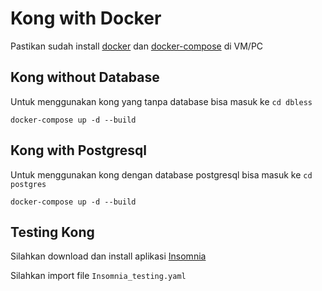 # Kong with Docker

Pastikan sudah install [docker](https://docs.docker.com/engine/install/) dan [docker-compose](https://docs.docker.com/compose/install/) di VM/PC

## Kong without Database

Untuk menggunakan kong yang tanpa database bisa masuk ke `cd dbless`

```
docker-compose up -d --build
```

## Kong with Postgresql

Untuk menggunakan kong dengan database postgresql bisa masuk ke `cd postgres`

```
docker-compose up -d --build
```

## Testing Kong

Silahkan download dan install aplikasi [Insomnia](https://insomnia.rest/download)

Silahkan import file `Insomnia_testing.yaml`
